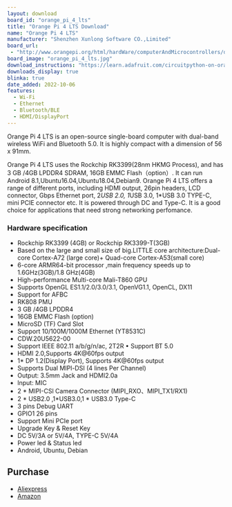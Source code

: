 ```yaml
---
layout: download
board_id: "orange_pi_4_lts"
title: "Orange Pi 4 LTS Download"
name: "Orange Pi 4 LTS"
manufacturer: "Shenzhen Xunlong Software CO.,Limited"
board_url:
 - "http://www.orangepi.org/html/hardWare/computerAndMicrocontrollers/details/orange-pi-4-LTS.html"
board_image: "orange_pi_4_lts.jpg"
download_instructions: "https://learn.adafruit.com/circuitpython-on-orangepi-linux/circuitpython-orangepi"
downloads_display: true
blinka: true
date_added: 2022-10-06
features:
  - Wi-Fi
  - Ethernet
  - Bluetooth/BLE
  - HDMI/DisplayPort
---
```


Orange Pi 4 LTS is an open-source single-board computer with dual-band wireless WiFi and Bluetooth 5.0. It is highly compact with a dimension of 56 x 91mm.

Orange Pi 4 LTS uses the Rockchip RK3399(28nm HKMG Process), and has 3 GB /4GB LPDDR4 SDRAM, 16GB EMMC Flash（option）. It can run Android 8.1,Ubuntu16.04,Ubuntu18.04,Debian9. Orange Pi 4 LTS offers a range of different ports, including HDMI output, 26pin headers, LCD connector, Gbps Ethernet port, 2*USB 2.0, 1*USB 3.0, 1*USB 3.0 TYPE-C, mini PCIE connector etc. It is powered through DC and Type-C. It is a good choice for applications that need strong networking perfomance.

### Hardware specification
- Rockchip RK3399 (4GB) or Rockchip RK3399-T(3GB)
- Based on the large and small size of big.LITTLE core architecture:Dual-core Cortex-A72 (large core)+ Quad-core Cortex-A53(small core)
- 6-core ARMR64-bit processor ,main frequency speeds up to 1.6GHz(3GB)/1.8 GHz(4GB)
- High-performance Multi-core Mali-T860 GPU
- Supports OpenGL ES1.1/2.0/3.0/3.1, OpenVG1.1, OpenCL, DX11
- Support for AFBC
- RK808 PMU
- 3 GB /4GB LPDDR4
- 16GB EMMC Flash (option)
- MicroSD (TF) Card Slot
- Support 10/100M/1000M Ethernet (YT8531C)
- CDW.20U5622-00
- Support IEEE 802.11 a/b/g/n/ac, 2T2R • Support BT 5.0
- HDMI 2.0,Supports 4K@60fps output
- 1* DP 1.2(Display Port), Supports 4K@60fps output
- Supports Dual MIPl-DSI (4 lines Per Channel)
- Output: 3.5mm Jack and HDMI2.0a
- lnput: MIC
- 2 * MIPI-CSl Camera Connector (MIPI_RXO、MIPI_TX1/RX1)
- 2 * USB2.0 ,1*USB3.0,1 * USB3.0 Type-C
- 3 pins Debug UART
- GPIO1 26 pins
- Support Mini PCIe port
- Upgrade Key & Reset Key
- DC 5V/3A or 5V/4A, TYPE-C 5V/4A
- Power led & Status led
- Android, Ubuntu, Debian

## Purchase
* [Aliexpress](https://www.aliexpress.us/item/3256803525557239.html)
* [Amazon](https://amzn.to/3fPtK3l)
